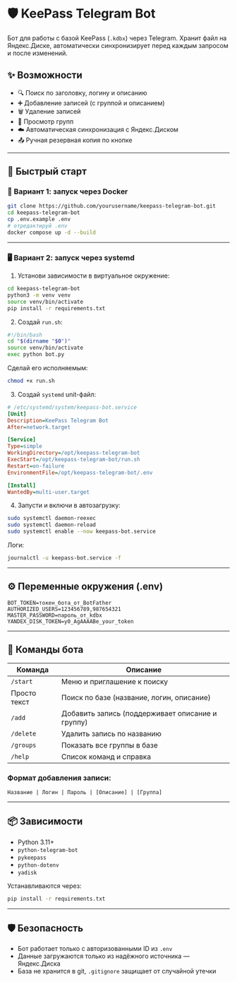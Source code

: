 # 🛡️ KeePass Telegram Bot

Бот для работы с базой KeePass (`.kdbx`) через Telegram. Хранит файл на Яндекс.Диске, автоматически синхронизирует перед каждым запросом и после изменений.

## ✨ Возможности

- 🔍 Поиск по заголовку, логину и описанию
- ➕ Добавление записей (с группой и описанием)
- 🗑 Удаление записей
- 📂 Просмотр групп
- ☁️ Автоматическая синхронизация с Яндекс.Диском
- 📤 Ручная резервная копия по кнопке

---

## 🚀 Быстрый старт

### 🔧 Вариант 1: запуск через Docker

```bash
git clone https://github.com/yourusername/keepass-telegram-bot.git
cd keepass-telegram-bot
cp .env.example .env
# отредактируй .env
docker compose up -d --build
```

---

### 🖥️ Вариант 2: запуск через systemd

1. Установи зависимости в виртуальное окружение:

```bash
cd keepass-telegram-bot
python3 -m venv venv
source venv/bin/activate
pip install -r requirements.txt
```

2. Создай `run.sh`:

```bash
#!/bin/bash
cd "$(dirname "$0")"
source venv/bin/activate
exec python bot.py
```

Сделай его исполняемым:
```bash
chmod +x run.sh
```

3. Создай `systemd` unit-файл:

```ini
# /etc/systemd/system/keepass-bot.service
[Unit]
Description=KeePass Telegram Bot
After=network.target

[Service]
Type=simple
WorkingDirectory=/opt/keepass-telegram-bot
ExecStart=/opt/keepass-telegram-bot/run.sh
Restart=on-failure
EnvironmentFile=/opt/keepass-telegram-bot/.env

[Install]
WantedBy=multi-user.target
```

4. Запусти и включи в автозагрузку:

```bash
sudo systemctl daemon-reexec
sudo systemctl daemon-reload
sudo systemctl enable --now keepass-bot.service
```

Логи:
```bash
journalctl -u keepass-bot.service -f
```

---

## ⚙️ Переменные окружения (.env)

```env
BOT_TOKEN=токен_бота_от_BotFather
AUTHORIZED_USERS=123456789,987654321
MASTER_PASSWORD=пароль_от_kdbx
YANDEX_DISK_TOKEN=y0_AgAAAABe_your_token
```

---

## 🧾 Команды бота

| Команда      | Описание                                                 |
|--------------|-----------------------------------------------------------|
| `/start`     | Меню и приглашение к поиску                              |
| Просто текст | Поиск по базе (название, логин, описание)               |
| `/add`       | Добавить запись (поддерживает описание и группу)        |
| `/delete`    | Удалить запись по названию                               |
| `/groups`    | Показать все группы в базе                               |
| `/help`      | Список команд и справка                                  |

### Формат добавления записи:

```
Название | Логин | Пароль | [Описание] | [Группа]
```

---

## 📦 Зависимости

- Python 3.11+
- `python-telegram-bot`
- `pykeepass`
- `python-dotenv`
- `yadisk`

Устанавливаются через:

```bash
pip install -r requirements.txt
```

---

## 🛡️ Безопасность

- Бот работает только с авторизованными ID из `.env`
- Данные загружаются только из надёжного источника — Яндекс.Диска
- База не хранится в git, `.gitignore` защищает от случайной утечки
